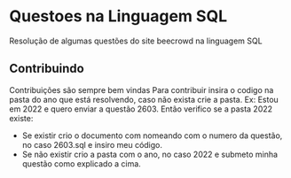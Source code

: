 # Questoes na Linguagem SQL
Resolução de algumas questões do site beecrowd na linguagem SQL

## Contribuindo
Contribuições são sempre bem vindas
Para contribuir insira o codigo na pasta do ano que está resolvendo, caso não exista crie a pasta. Ex:
Estou em 2022 e quero enviar a questão 2603.
Então verifico se a pasta 2022 existe:
- Se existir crio o documento com nomeando com o numero da questão, no caso 2603.sql e insiro meu código.
- Se não existir crio a pasta com o ano, no caso 2022 e submeto minha questão como explicado a cima.
